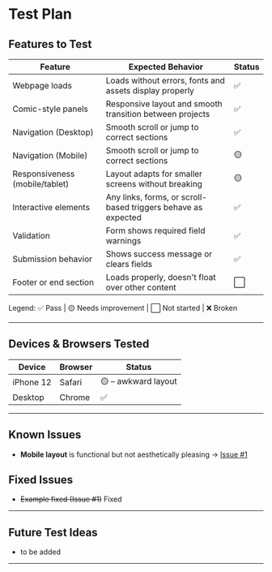 # Test Plan

## Features to Test

| Feature                      | Expected Behavior                                            | Status |
|------------------------------|--------------------------------------------------------------|--------|
| Webpage loads                | Loads without errors, fonts and assets display properly      | ✅     |
| Comic-style panels           | Responsive layout and smooth transition between projects     | ✅     |
| Navigation (Desktop)         | Smooth scroll or jump to correct sections                    | ✅     |
| Navigation (Mobile)          | Smooth scroll or jump to correct sections                    | 🟡     |
| Responsiveness (mobile/tablet) | Layout adapts for smaller screens without breaking         | 🟡     |
| Interactive elements         | Any links, forms, or scroll-based triggers behave as expected| ✅     |
| Validation                   | Form shows required field warnings                           | ✅     |
| Submission behavior          | Shows success message or clears fields                       | ✅     |
| Footer or end section        | Loads properly, doesn't float over other content             | ⬜     |

Legend: ✅ Pass | 🟡 Needs improvement | ⬜ Not started | ❌ Broken

---

## Devices & Browsers Tested

| Device        | Browser     | Status |
|---------------|-------------|--------|
| iPhone 12     | Safari      | 🟡 – awkward layout |
| Desktop       | Chrome      | ✅     |

---

## Known Issues

- **Mobile layout** is functional but not aesthetically pleasing → [Issue #1](https://github.com/jellyglitch/Tehillah-Kangamba/issues/1)  

## Fixed Issues

- ~~Example fixed (Issue #1)~~ Fixed

---

## Future Test Ideas

- to be added

---


